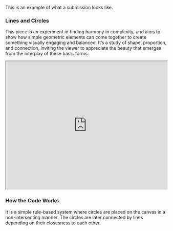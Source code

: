 This is an example of what a submission looks like.

### Lines and Circles

This piece is an experiment in finding harmony in complexity, and aims to show how simple geometric elements can come together to create something visually engaging and balanced. It’s a study of shape, proportion, and connection, inviting the viewer to appreciate the beauty that emerges from the interplay of these basic forms.

<iframe src="https://openprocessing.org/sketch/2319478/embed/?plusEmbedHash=66ff6d0c&userID=272186&plusEmbedTitle=true&show=sketch" width="100%" height="400"></iframe>

### How the Code Works

It is a simple rule-based system where circles are placed on the canvas in a non-intersecting manner. The circles are later connected by lines depending on their closesness to each other.